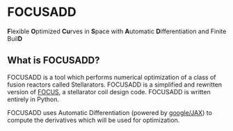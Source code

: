 # FOCUSADD
**F**lexible **O**ptimized **Cu**rves in **S**pace with **A**utomatic **D**ifferentiation and Finite Buil**D**

## What is FOCUSADD?

FOCUSADD is a tool which performs numerical optimization of a class of fusion reactors called Stellarators. FOCUSADD is a simplified and rewritten version of [FOCUS](https://princetonuniversity.github.io/FOCUS/publications.html), a stellarator coil design code. FOCUSADD is written entirely in Python. 

FOCUSADD uses Automatic Differentiation (powered by [google/JAX](https://github.com/google/jax)) to compute the derivatives which will be used for optimization. 

